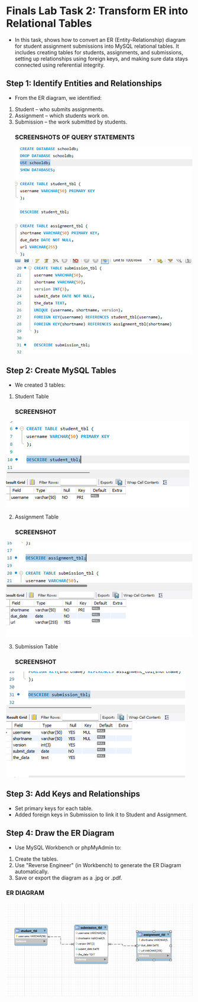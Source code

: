 # Finals Lab Task 2: Transform ER into Relational Tables
- In this task, shows how to convert an ER (Entity-Relationship) diagram for student assignment submissions into MySQL relational tables. It includes creating tables for students, assignments, and submissions, setting up relationships using foreign keys, and making sure data stays connected using referential integrity.
  
## Step 1: Identify Entities and Relationships
- From the ER diagram, we identified:
1. Student – who submits assignments.
2. Assignment – which students work on.
3. Submission – the work submitted by students.
   ### SCREENSHOTS OF QUERY STATEMENTS
   ![image alt](https://github.com/natdungca23/EDM-PORTFOLIO/blob/45fbb39346ce5f0a570d27a7cbfe1ac495baf021/Finals%20Task%202/IMAGES/tbl%201%2C%202.png)
   ![image alt](https://github.com/natdungca23/EDM-PORTFOLIO/blob/45fbb39346ce5f0a570d27a7cbfe1ac495baf021/Finals%20Task%202/IMAGES/tbl%203.png)
## Step 2: Create MySQL Tables
- We created 3 tables:
1. Student Table
   ### SCREENSHOT
![image alt](https://github.com/natdungca23/EDM-PORTFOLIO/blob/39f84821214091af859b832a8896571562a75ba2/Finals%20Task%202/IMAGES/student.png)

2. Assignment Table
   ### SCREENSHOT
![image alt](https://github.com/natdungca23/EDM-PORTFOLIO/blob/39f84821214091af859b832a8896571562a75ba2/Finals%20Task%202/IMAGES/assign.png)

3. Submission Table
   ### SCREENSHOT
![image alt](https://github.com/natdungca23/EDM-PORTFOLIO/blob/39f84821214091af859b832a8896571562a75ba2/Finals%20Task%202/IMAGES/sub.png)

## Step 3: Add Keys and Relationships
* Set primary keys for each table.
* Added foreign keys in Submission to link it to Student and Assignment.

## Step 4: Draw the ER Diagram
- Use MySQL Workbench or phpMyAdmin to:
1. Create the tables.
2. Use "Reverse Engineer" (in Workbench) to generate the ER Diagram automatically.
3. Save or export the diagram as a .jpg or .pdf.

### ER DIAGRAM
![image alt](https://github.com/natdungca23/EDM-PORTFOLIO/blob/39f84821214091af859b832a8896571562a75ba2/Finals%20Task%202/IMAGES/erd.png)
